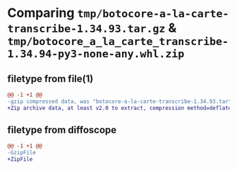 # Comparing `tmp/botocore-a-la-carte-transcribe-1.34.93.tar.gz` & `tmp/botocore_a_la_carte_transcribe-1.34.94-py3-none-any.whl.zip`

## filetype from file(1)

```diff
@@ -1 +1 @@
-gzip compressed data, was "botocore-a-la-carte-transcribe-1.34.93.tar", last modified: Sat Apr 27 01:01:05 2024, max compression
+Zip archive data, at least v2.0 to extract, compression method=deflate
```

## filetype from diffoscope

```diff
@@ -1 +1 @@
-GzipFile
+ZipFile
```


